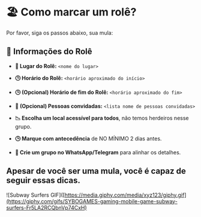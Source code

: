 # 🏖️ Como marcar um rolê?

Por favor, siga os passos abaixo, sua mula:

## 📍 Informações do Rolê

- **📍 Lugar do Rolê:** `<nome do lugar>`
- **🕒 Horário do Rolê:** `<horário aproximado do início>`
- **🕒 (Opcional) Horário de fim do Rolê:** `<horário aproximado do fim>`
- **🧑 (Opcional) Pessoas convidadas:** `<lista nome de pessoas convidadas>`

- **📉 Escolha um local acessível para todos**, não temos herdeiros nesse grupo.
- **🕒 Marque com antecedência** de NO MÍNIMO 2 dias antes.
- **💬 Crie um grupo no WhatsApp/Telegram** para alinhar os detalhes.

Apesar de você ser uma mula, você é capaz de seguir essas dicas.
---

![Subway Surfers GIF]([https://media.giphy.com/media/xyz123/giphy.gif](https://giphy.com/gifs/SYBOGAMES-gaming-mobile-game-subway-surfers-Fr5LA2RCQbnVp74CxH)

